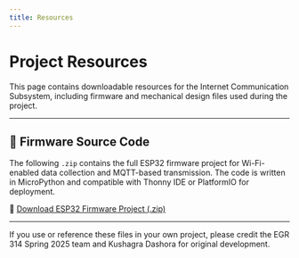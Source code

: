 ```yaml
---
title: Resources
---
```


# Project Resources

This page contains downloadable resources for the Internet Communication Subsystem, including firmware and mechanical design files used during the project.

---

## 📁 Firmware Source Code

The following `.zip` contains the full ESP32 firmware project for Wi-Fi-enabled data collection and MQTT-based transmission. The code is written in MicroPython and compatible with Thonny IDE or PlatformIO for deployment.

🔗 [Download ESP32 Firmware Project (.zip)](./subfolder/KD_Subsystem_Code.zip)

---

If you use or reference these files in your own project, please credit the EGR 314 Spring 2025 team and Kushagra Dashora for original development.